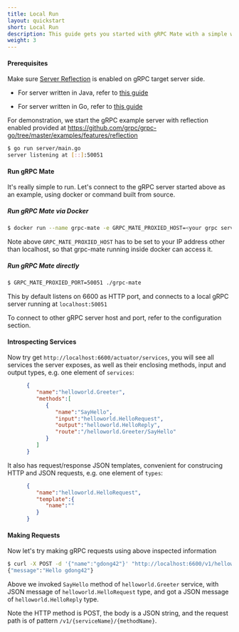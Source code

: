 ```yaml
---
title: Local Run
layout: quickstart
short: Local Run
description: This guide gets you started with gRPC Mate with a simple working example.
weight: 3
---
```


<div id="toc" class="toc mobile-toc"></div>

#### Prerequisites

Make sure [Server Reflection](https://github.com/grpc/grpc/blob/master/doc/server-reflection.md) is enabled on gRPC target server side.

* For server written in Java, refer to [this guide](https://github.com/grpc/grpc-java/blob/master/documentation/server-reflection-tutorial.md)

* For server written in Go, refer to [this guide](https://github.com/grpc/grpc-go/blob/master/Documentation/server-reflection-tutorial.md)

For demonstration, we start the gRPC example server with reflection enabled provided at https://github.com/grpc/grpc-go/tree/master/examples/features/reflection


```bash
$ go run server/main.go
server listening at [::]:50051
```

#### Run gRPC Mate

It's really simple to run. Let's connect to the gRPC server started above as an example, using docker or command built from source.

##### Run gRPC Mate via Docker

```bash
$ docker run --name grpc-mate -e GRPC_MATE_PROXIED_HOST=<your grpc server local IP> -e GRPC_MATE_PROXIED_PORT=50051 -dp 6600:6600 gdong/grpc-mate
```

Note above `GRPC_MATE_PROXIED_HOST` has to be set to your IP address other than localhost, so that grpc-mate running inside docker can access it.

##### Run gRPC Mate directly
```bash
$ GRPC_MATE_PROXIED_PORT=50051 ./grpc-mate
```
This by default listens on 6600 as HTTP port, and connects to a local gRPC server running at `localhost:50051`

To connect to other gRPC server host and port, refer to the configuration section.

#### Introspecting Services

Now try get `http://localhost:6600/actuator/services`, you will see all services the server exposes, as well as their enclosing methods, input and output types, e.g. one element of `services`:
```json
      {  
         "name":"helloworld.Greeter",
         "methods":[  
            {  
               "name":"SayHello",
               "input":"helloworld.HelloRequest",
               "output":"helloworld.HelloReply",
               "route":"/helloworld.Greeter/SayHello"
            }
         ]
      }
```
 It also has request/response JSON templates, convenient for construcing HTTP and JSON requests, e.g. one element of `types`:

```json
      {  
         "name":"helloworld.HelloRequest",
         "template":{  
            "name":""
         }
      }

```

#### Making Requests

Now let's try making gRPC requests using above inspected information

```bash
$ curl -X POST -d '{"name":"gdong42"}' "http://localhost:6600/v1/helloworld.Greeter/SayHello" 
{"message":"Hello gdong42"}
```
Above we invoked `SayHello` method of `helloworld.Greeter` service, with JSON message of `helloworld.HelloRequest` type, and got a JSON message of `helloworld.HelloReply` type.

Note the HTTP method is POST, the body is a JSON string, and the request path is of pattern `/v1/{serviceName}/{methodName}`.
